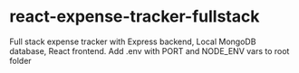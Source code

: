 # react-expense-tracker-fullstack
Full stack expense tracker with Express backend, Local MongoDB database, React frontend.
Add .env with PORT and NODE_ENV vars to root folder
